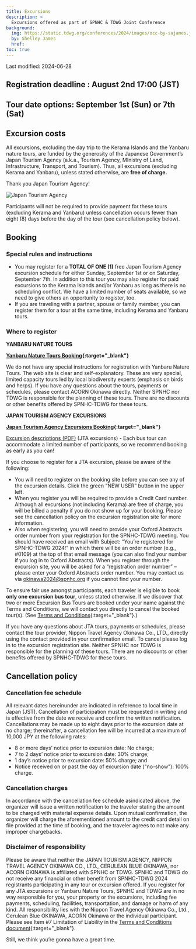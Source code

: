 ```yaml
---
title: Excursions
description: >
  Excursions offered as part of SPNHC & TDWG Joint Conference
background:
  img: https://static.tdwg.org/conferences/2024/images/occ-by-sajames.jpg
  by: Shelley James
  href: 
toc: true
---
```


Last modified: 2024-06-28

## Registration deadline : August 2nd 17:00 (JST)

## Tour date options: September 1st (Sun) or 7th (Sat)

## Excursion costs

All excursions, excluding the day trip to the Kerama Islands and the Yanbaru nature tours, are funded by the generosity of the Japanese Government’s Japan Tourism Agency (a.k.a., Tourism Agency, MInistry of Land, Infrastructure, Transport, and Tourism). Thus, all excursions (excluding Kerama and Yanbaru), unless stated otherwise, are **free of charge.**

Thank you Japan Tourism Agency!

![Japan Tourism Agency](https://static.tdwg.org/conferences/2024/images/jta-logo.jpg )

Participants will not be required to provide payment for these tours (excluding Kerama and Yanbaru) unless cancellation occurs fewer than eight (8) days before the day of the tour (see cancellation policy below).

## Booking

### Special rules and instructions

  * You may register for a **TOTAL OF ONE (1)** free Japan Tourism Agency excursion schedule for either Sunday, September 1st or on Saturday, September 7th. In addition to this tour you may also register for paid excursions to the Kerama Islands and/or Yanbaru as long as there is no scheduling conflict. We have a limited number of seats available, so we need to give others an opportunity to register, too.
  * If you are traveling with a partner, spouse or family member, you can register them for a tour at the same time, including Kerama and Yanbaru tours.

### Where to register

**YANBARU NATURE TOURS**

**[Yanbaru Nature Tours Booking](https://acorn-okinawa.com/en/excursion-tour/){:target="_blank"}**

We do not have any special instructions for registration with Yanbaru Nature Tours. The web site is clear and self-explanatory. These are very special, limited capacity tours led by local biodiversity experts (emphasis on birds and herps). If you have any questions about the tours, payments or schedules, please contact ACORN Okinawa directly. Neither SPNHC nor TDWG is responsible for the planning of these tours. There are no discounts or other benefits offered by SPNHC-TDWG for these tours.

**JAPAN TOURISM AGENCY EXCURSIONS**

**[Japan Tourism Agency Excursions Booking](https://va.apollon.nta.co.jp/SPNHC-TDWG2024/joho?MODE=top){:target="_blank"}**

[Excursion descriptions (PDF)](https://static.tdwg.org/conferences/2024/excursions/spnhc-tdwg-2024-excursions.pdf) (JTA excursions) - Each bus tour can accommodate a limited number of participants, so we recommend booking as early as you can!

If you choose to register for a JTA excursion, please be aware of the following:

  * You will need to register on the booking site before you can see any of the excursion details. Click the green “NEW USER” button in the upper left.
  * When you register you will be required to provide a Credit Card number. Although all excursions (not including Kerama) are free of charge, you will be billed a penalty if you do not show up for your booking. Please see the cancellation policy on the excursion registration site for more information.
  * Also when registering, you will need to provide your Oxford Abstracts order number from your registration for the SPNHC-TDWG meeting. You should have received an email with Subject: “You’re registered for SPNHC-TDWG 2024!” in which there will be an order number (e.g., #0109) at the top of that email message (you can also find your number if you log in to Oxford Abstracts). When you register through the excursion site, you will be asked for a “registration order number” – please enter your Oxford Abstracts order number. You may contact us via okinawa2024@spnhc.org if you cannot find your number.

To ensure fair use amongst participants, each traveler is eligible to book **only one excursion bus tour**, unless stated otherwise. If we discover that two or more Excursion Bus Tours are booked under your name against the Terms and Conditions, we will contact you directly to cancel the booked tour(s).  (See [Terms and Conditions](https://va.apollon.nta.co.jp/SPNHC-TDWG2024/files/TERMS.pdf){:target="_blank"}.)

If you have any questions about JTA tours, payments or schedules, please contact the tour provider, Nippon Travel Agency Okinawa Co., LTD., directly using the contact provided in your confirmation email. To cancel please log in to the excursion registration site. Neither SPNHC nor TDWG is responsible for the planning of these tours. There are no discounts or other benefits offered by SPNHC-TDWG for these tours.

## Cancellation policy

### Cancellation fee schedule

All relevant dates hereinunder are indicated in reference to local time in Japan (JST). Cancellation of participation must be requested in writing and is effective from the date we receive and confirm the written notification. Cancellations may be made up to eight days prior to the excursion date at no charge; thereinafter, a cancellation fee will be incurred at a maximum of 10,000 JPY at the following rates:

  * 8 or more days’ notice prior to excursion date: No charge;
  * 7 to 2 days’ notice prior to excursion date: 30% charge;
  * 1 day’s notice prior to excursion date: 50% charge; and
  * Notice received on or past the day of excursion date ("no-show"): 100% charge.

### Cancellation charges

In accordance with the cancellation fee schedule asindicated above, the organizer will issue a written notification to the traveler stating the amount to be charged with material expense details. Upon mutual confirmation, the organizer will charge the aforementioned amount to the credit card detail on file provided at the time of booking, and the traveler agrees to not make any improper chargebacks.

### Disclaimer of responsibility

Please be aware that neither the JAPAN TOURISM AGENCY, NIPPON TRAVEL AGENCY OKINAWA CO., LTD., CERULEAN BLUE OKINAWA, nor ACORN OKINAWA is affiliated with SPNHC or TDWG. SPNHC and TDWG do not receive any financial or other benefit from SPNHC-TDWG 2024 registrants participating in any tour or excursion offered. If you register for any JTA excursions or Yanbaru Nature Tours, SPNHC and TDWG are in no way responsible for you, your property or the excursions, including fee payments, scheduling, facilities, transportation, and damage or harm of any kind. All responsibility lies with the Nippon Travel Agency Okinawa Co., Ltd., Cerulean Blue OKINAWA, ACORN Okinawa or the individual participant. Please see Item #7 Limitation of Liability in the [Terms and Conditions document](https://va.apollon.nta.co.jp/SPNHC-TDWG2024/files/TERMS.pdf){:target="_blank"}.

Still, we think you’re gonna have a great time.



